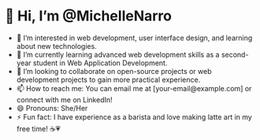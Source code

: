 
<h1> 👋 Hi, I’m @MichelleNarro </h1>
<ul>
<li>👀 I’m interested in web development, user interface design, and learning about new technologies.</li>
<li>🌱 I’m currently learning advanced web development skills as a second-year student in Web Application Development.</li>
<li>💞️ I’m looking to collaborate on open-source projects or web development projects to gain more practical experience.</li>
<li>📫 How to reach me: You can email me at [your-email@example.com] or connect with me on LinkedIn!</li>
<li>😄 Pronouns: She/Her</li>
<li>⚡ Fun fact: I have experience as a barista and love making latte art in my free time! ☕💗</li>
</ul>
<!---
MichelleNarro/MichelleNarro is a ✨ special ✨ repository because its `README.md` (this file) appears on your GitHub profile.
You can click the Preview link to take a look at your changes.
--->
